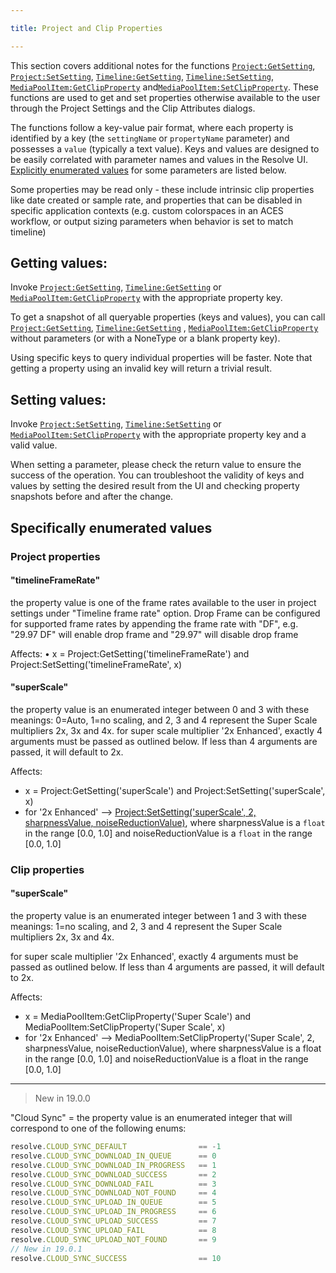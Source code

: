 ```yaml
---

title: Project and Clip Properties

---
```


This section covers additional notes for the functions [`Project:GetSetting`](../resolve_api/Project.md#getsettingsettingname), [`Project:SetSetting`](../resolve_api/Project.md#setsettingsettingname-settingvalue), [`Timeline:GetSetting`](../resolve_api/Timeline.md#getsettingsettingname), [`Timeline:SetSetting`](../resolve_api/Timeline.md#setsettingsettingname-settingvalue), [`MediaPoolItem:GetClipProperty`](../resolve_api/MediaPoolItem.md#getclippropertypropertynamenone) and[`MediaPoolItem:SetClipProperty`](../resolve_api/MediaPoolItem.md#setclippropertypropertyname-propertyvalue). These functions are used to get and set properties otherwise available to the user through the Project Settings and the Clip Attributes dialogs.

The functions follow a key-value pair format, where each property is identified by a key (the `settingName` or `propertyName` parameter) and possesses a `value` (typically a text value). Keys and values are designed to be easily correlated with parameter names and values in the Resolve UI. [Explicitly enumerated values](#specifically-enumerated-values) for some parameters are listed below.

Some properties may be read only - these include intrinsic clip properties like date created or sample rate, and properties that can be disabled in specific application contexts (e.g. custom colorspaces in an ACES workflow, or output sizing parameters when behavior is set to match timeline)

## Getting values:
Invoke [`Project:GetSetting`](../resolve_api/Project.md#getsettingsettingname), [`Timeline:GetSetting`](../resolve_api/Timeline.md#getsettingsettingname) or [`MediaPoolItem:GetClipProperty`](../resolve_api/MediaPoolItem.md#getclippropertypropertynamenone) with the appropriate property key. 

To get a snapshot of all queryable properties (keys and values), you can call [`Project:GetSetting`](../resolve_api/Project.md#getsettingsettingname), [`Timeline:GetSetting`](../resolve_api/Timeline.md#getsettingsettingname) , [`MediaPoolItem:GetClipProperty`](../resolve_api/MediaPoolItem.md#getclippropertypropertynamenone) without parameters (or with a NoneType or a blank property key). 

Using specific keys to query individual properties will be faster. Note that getting a property using an invalid key will return a trivial result.

## Setting values:
Invoke [`Project:SetSetting`](../resolve_api/Project.md#setsettingsettingname-settingvalue), [`Timeline:SetSetting`](../resolve_api/Timeline.md#setsettingsettingname-settingvalue) or [`MediaPoolItem:SetClipProperty`](../resolve_api/MediaPoolItem.md#setclippropertypropertyname-propertyvalue) with the appropriate property key and a valid value. 

When setting a parameter, please check the return value to ensure the success of the operation. You can troubleshoot the validity of keys and values by setting the desired result from the UI and checking property snapshots before and after the change.

## Specifically enumerated values
### Project properties
#### "timelineFrameRate" 
the property value is one of the frame rates available to the user in project settings under "Timeline frame rate" option. Drop Frame can be configured for supported frame rates by appending the frame rate with "DF", e.g. "29.97 DF" will enable drop frame and "29.97" will disable drop frame

Affects:
• x = Project:GetSetting('timelineFrameRate') and Project:SetSetting('timelineFrameRate', x)
#### "superScale" 
the property value is an enumerated integer between 0 and 3 with these meanings: 0=Auto, 1=no scaling, and 2, 3 and 4 represent the Super Scale multipliers 2x, 3x and 4x. 
for super scale multiplier '2x Enhanced', exactly 4 arguments must be passed as outlined below. If less than 4 arguments are passed, it will default to 2x.

Affects:
-  x = Project:GetSetting('superScale') and Project:SetSetting('superScale', x)
-   for '2x Enhanced' --> [Project:SetSetting('superScale', 2, sharpnessValue, noiseReductionValue)](../resolve_api/Project.md#setsettingsettingname-settingvalue), where sharpnessValue is a `float` in the range [0.0, 1.0] and noiseReductionValue is a `float` in the range [0.0, 1.0]

### Clip properties
#### "superScale" 
the property value is an enumerated integer between 1 and 3 with these meanings: 1=no scaling, and 2, 3 and 4 represent the Super Scale multipliers 2x, 3x and 4x.

for super scale multiplier '2x Enhanced', exactly 4 arguments must be passed as outlined below. If less than 4 arguments are passed, it will default to 2x.

Affects:
-  x = MediaPoolItem:GetClipProperty('Super Scale') and MediaPoolItem:SetClipProperty('Super Scale', x)
-   for '2x Enhanced' --> MediaPoolItem:SetClipProperty('Super Scale', 2, sharpnessValue, noiseReductionValue), where sharpnessValue is a float in the range [0.0, 1.0] and noiseReductionValue is a float in the range [0.0, 1.0]

------
> New in 19.0.0

"Cloud Sync" = the property value is an enumerated integer that will correspond to one of the following enums:
```js
resolve.CLOUD_SYNC_DEFAULT                == -1
resolve.CLOUD_SYNC_DOWNLOAD_IN_QUEUE      == 0
resolve.CLOUD_SYNC_DOWNLOAD_IN_PROGRESS   == 1
resolve.CLOUD_SYNC_DOWNLOAD_SUCCESS       == 2
resolve.CLOUD_SYNC_DOWNLOAD_FAIL          == 3
resolve.CLOUD_SYNC_DOWNLOAD_NOT_FOUND     == 4
resolve.CLOUD_SYNC_UPLOAD_IN_QUEUE        == 5
resolve.CLOUD_SYNC_UPLOAD_IN_PROGRESS     == 6
resolve.CLOUD_SYNC_UPLOAD_SUCCESS         == 7
resolve.CLOUD_SYNC_UPLOAD_FAIL            == 8
resolve.CLOUD_SYNC_UPLOAD_NOT_FOUND       == 9
// New in 19.0.1
resolve.CLOUD_SYNC_SUCCESS                == 10
```
